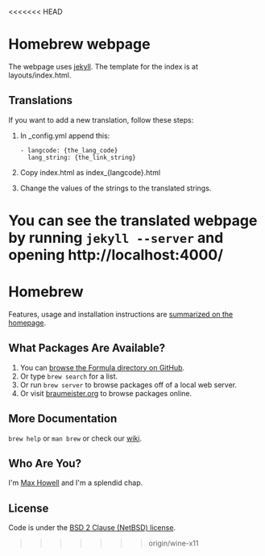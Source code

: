 <<<<<<< HEAD
# Homebrew webpage

The webpage uses [jekyll](https://github.com/mojombo/jekyll). The template for the index is at layouts/index.html.

## Translations
If you want to add a new translation, follow these steps:

1. In _config.yml append this:

	```
	- langcode: {the_lang_code}
	  lang_string: {the_link_string}
	```
2. Copy index.html as index_{langcode}.html
3. Change the values of the strings to the translated strings.

You can see the translated webpage by running `jekyll --server` and opening http://localhost:4000/
=======
Homebrew
========
Features, usage and installation instructions are [summarized on the homepage][home].

What Packages Are Available?
----------------------------
1. You can [browse the Formula directory on GitHub][formula].
2. Or type `brew search` for a list.
3. Or run `brew server` to browse packages off of a local web server.
4. Or visit [braumeister.org][braumeister] to browse packages online.

More Documentation
------------------
`brew help` or `man brew` or check our [wiki][].

Who Are You?
------------
I'm [Max Howell][mxcl] and I'm a splendid chap.

License
-------
Code is under the [BSD 2 Clause (NetBSD) license][license].

[home]:http://brew.sh
[wiki]:http://wiki.github.com/mxcl/homebrew
[mxcl]:http://twitter.com/mxcl
[formula]:http://github.com/mxcl/homebrew/tree/master/Library/Formula/
[braumeister]:http://braumeister.org
[license]:https://github.com/mxcl/homebrew/tree/master/Library/Homebrew/LICENSE
>>>>>>> origin/wine-x11

